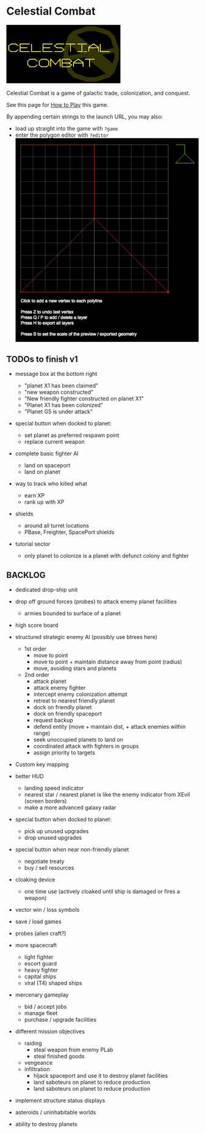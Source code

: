 # Celestial Combat

<img src=assets/title.png><br>

Celestial Combat is a game of galactic trade, colonization, and conquest. 

See this page for [How to Play](src/how-to-play.md) this game.

By appending certain strings to the launch URL, you may also:
 - load up straight into the game with `?game`
 - enter the polygon editor with `?editor`<br><img src=assets/editor.png>

## TODOs to finish v1

- message box at the bottom right
    - "planet X1 has been claimed"
    - "new weapon constructed"
    - "New friendly fighter constructed on planet X1"
    - "Planet X1 has been colonized"
    - "Planet G5 is under attack"

- special button when docked to planet:
    - set planet as preferred respawn point
    - replace current weapon

- complete basic fighter AI
    - land on spaceport
    - land on planet

- way to track who killed what
    - earn XP
    - rank up with XP

- shields
    - around all turret locations
    - PBase, Freighter, SpacePort shields

- tutorial sector
    - only planet to colonize is a planet with defunct colony and fighter 

## BACKLOG

- dedicated drop-ship unit

- drop off ground forces (probes) to attack enemy planet facilities
    - armies bounded to surface of a planet

- high score board

- structured strategic enemy AI (possibly use btrees here)
    - 1st order
        - move to point
        - move to point + maintain distance away from point (radius)
        - move, avoiding stars and planets
    - 2nd order
        - attack planet
        - attack enemy fighter
        - intercept enemy colonization attempt
        - retreat to nearest friendly planet
        - dock on friendly planet
        - dock on friendly spaceport
        - request backup
        - defend entity (move + maintain dist, + attack enemies within range)
        - seek unoccupied planets to land on
        - coordinated attack with fighters in groups
        - assign priority to targets

- Custom key mapping

- better HUD
    - landing speed indicator
    - nearest star / nearest planet is like the enemy indicator from XEvil (screen borders)
    - make a more advanced galaxy radar

- special button when docked to planet:
    - pick up unused upgrades
    - drop unused upgrades

- special button when near non-friendly planet
    - negotiate treaty
    - buy / sell resources

- cloaking device
    - one time use (actively cloaked until ship is damaged or fires a weapon)

- vector win / loss symbols    

- save / load games

- probes (alien craft?)

- more spacecraft
    - light fighter
    - escort guard 
    - heavy fighter
    - capital ships
    - viral (T4) shaped ships

- mercenary gameplay
    - bid / accept jobs
    - manage fleet
    - purchase / upgrade facilities

- different mission objectives
    - raiding
        - steal weapon from enemy PLab
        - steal finished goods
    - vengeance
    - infiltration
        - hijack spaceport and use it to destroy planet facilities
        - land saboteurs on planet to reduce production
        - land saboteurs on planet to reduce production
 

- implement structure status displays
- asteroids / uninhabitable worlds
- ability to destroy planets